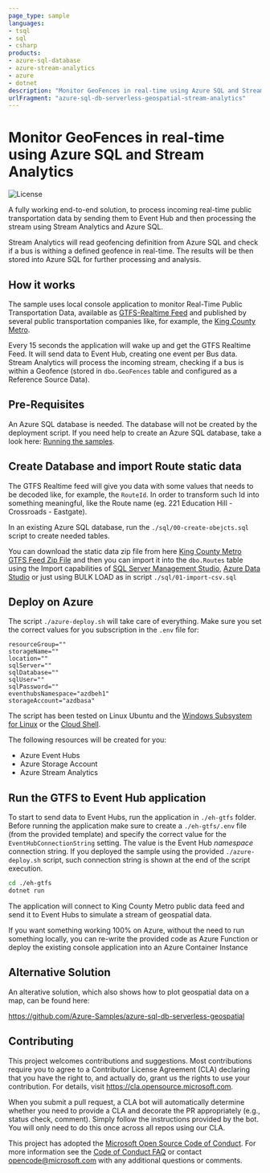 ```yaml
---
page_type: sample
languages:
- tsql
- sql
- csharp
products:
- azure-sql-database
- azure-stream-analytics
- azure
- dotnet
description: "Monitor GeoFences in real-time using Azure SQL and Stream Analytics"
urlFragment: "azure-sql-db-serverless-geospatial-stream-analytics"
---
```


# Monitor GeoFences in real-time using Azure SQL and Stream Analytics

<!-- 
Guidelines on README format: https://review.docs.microsoft.com/help/onboard/admin/samples/concepts/readme-template?branch=master

Guidance on onboarding samples to docs.microsoft.com/samples: https://review.docs.microsoft.com/help/onboard/admin/samples/process/onboarding?branch=master

Taxonomies for products and languages: https://review.docs.microsoft.com/new-hope/information-architecture/metadata/taxonomies?branch=master
-->

![License](https://img.shields.io/badge/license-MIT-green.svg)

A fully working end-to-end solution, to process incoming real-time public transportation data by sending them to Event Hub and then processing the stream using Stream Analytics and Azure SQL.

Stream Analytics will read geofencing definition from Azure SQL and check if a bus is withing a defined geofence in real-time. The results will be then stored into Azure SQL for further processing and analysis. 

## How it works

The sample uses local console application to monitor Real-Time Public Transportation Data, available as [GTFS-Realtime Feed](https://gtfs.org/reference/realtime/v2/) and published by several public transportation companies like, for example, the [King County Metro](https://kingcounty.gov/depts/transportation/metro/travel-options/bus/app-center/developer-resources.aspx).

Every 15 seconds the application will wake up and get the GTFS Realtime Feed. It will send data to Event Hub, creating one event per Bus data. Stream Analytics will process the incoming stream, checking if a bus is within a Geofence (stored in `dbo.GeoFences` table and configured as a Reference Source Data).

## Pre-Requisites

An Azure SQL database is needed. The database will not be created by the deployment script. If you need help to create an Azure SQL database, take a look here: [Running the samples](https://github.com/yorek/azure-sql-db-samples#running-the-samples). 

## Create Database and import Route static data

The GTFS Realtime feed will give you data with some values that needs to be decoded like, for example, the `RouteId`. In order to transform such Id into something meaningful, like the Route name (eg. 221 Education Hill - Crossroads - Eastgate).

In an existing Azure SQL database, run the `./sql/00-create-obejcts.sql` script to create needed tables.

You can download the static data zip file from here [King County Metro GTFS Feed Zip File](https://kingcounty.gov/depts/transportation/metro/travel-options/bus/app-center/developer-resources.aspx) and then you can import it into the `dbo.Routes` table using the Import capabilities of [SQL Server Management Studio](https://docs.microsoft.com/en-us/sql/relational-databases/import-export/import-flat-file-wizard), [Azure Data Studio](https://docs.microsoft.com/en-us/sql/azure-data-studio/extensions/sql-server-import-extension) or just using BULK LOAD as in script `./sql/01-import-csv.sql`

## Deploy on Azure

The script `./azure-deploy.sh` will take care of everything. Make sure you set the correct values for you subscription in the `.env` file for:

```
resourceGroup=""
storageName=""
location="" 
sqlServer=""
sqlDatabase=""
sqlUser=""
sqlPassword=""
eventhubsNamespace="azdbeh1"
storageAccount="azdbasa"
```

The script has been tested on Linux Ubuntu and the [Windows Subsystem for Linux](https://docs.microsoft.com/en-us/windows/wsl/) or the [Cloud Shell](https://shell.azure.com/).

The following resources will be created for you:

- Azure Event Hubs
- Azure Storage Account
- Azure Stream Analytics

## Run the GTFS to Event Hub application 

To start to send data to Event Hubs, run the application in `./eh-gtfs` folder. Before running the application make sure to create a `./eh-gtfs/.env` file (from the provided template) and specify the correct value for the `EventHubConnectionString` setting. The value is the Event Hub *namespace* connection string. If you deployed the sample using the provided `./azure-deploy.sh` script, such connection string is shown at the end of the script execution.

```bash
cd ./eh-gtfs
dotnet run
```

The application will connect to King County Metro public data feed and send it to Event Hubs to simulate a stream of geospatial data.

If you want something working 100% on Azure, without the need to run something locally, you can re-write the provided code as Azure Function or deploy the existing console application into an Azure Container Instance

## Alternative Solution

An alterative solution, which also shows how to plot geospatial data on a map, can be found here:

https://github.com/Azure-Samples/azure-sql-db-serverless-geospatial

## Contributing

This project welcomes contributions and suggestions.  Most contributions require you to agree to a
Contributor License Agreement (CLA) declaring that you have the right to, and actually do, grant us
the rights to use your contribution. For details, visit https://cla.opensource.microsoft.com.

When you submit a pull request, a CLA bot will automatically determine whether you need to provide
a CLA and decorate the PR appropriately (e.g., status check, comment). Simply follow the instructions
provided by the bot. You will only need to do this once across all repos using our CLA.

This project has adopted the [Microsoft Open Source Code of Conduct](https://opensource.microsoft.com/codeofconduct/).
For more information see the [Code of Conduct FAQ](https://opensource.microsoft.com/codeofconduct/faq/) or
contact [opencode@microsoft.com](mailto:opencode@microsoft.com) with any additional questions or comments.
